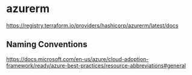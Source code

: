 # azurerm

https://registry.terraform.io/providers/hashicorp/azurerm/latest/docs

## Naming Conventions

https://docs.microsoft.com/en-us/azure/cloud-adoption-framework/ready/azure-best-practices/resource-abbreviations#general
